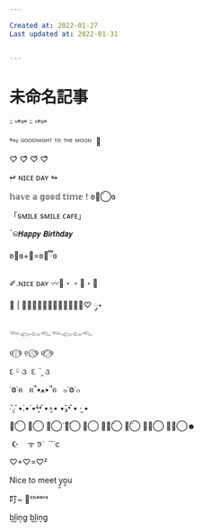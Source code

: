 ```yaml
---

Created at: 2022-01-27
Last updated at: 2022-01-31


---
```


# 未命名記事


ᵕ̈ ᑋᵉᑊᑊᵒ ᵕ̈ ᑋᵉᑊᑊᵒ

ˢᴬᵞ ᴳᴼᴼᴰᴺᴵᴳᴴᵀ ᵀᴼ ᵀᴴᴱ ᴹᴼᴼᴺ  🐾

♡ͥ ♡ͦ ♡ͮ ♡ͤ

↫ ɴɪᴄᴇ ᴅᴀʏ ↬

𝕙𝕒𝕧𝕖 𝕒 𝕘𝕠𝕠𝕕 𝕥𝕚𝕞𝕖！ʚ◡̈⃝ɞ

「sᴍɪʟᴇ sᴍɪʟᴇ ᴄᴀғᴇ」

ॱଳ͘𝙃𝙖𝙥𝙥𝙮 𝘽𝙞𝙧𝙩𝙝𝙙𝙖𝙮

ʚ🧸ɞ+🎀=ʚ🧸ྀིɞ

✐.ɴɪᴄᴇ ᴅᴀʏ 〰︎📧・・🍒・🍨

🌷 | 今̤̮日̤̮欣̤̮喜̤̮♡ ༘⋆

𓆝𓆟𓆜𓆞𓆝𓆟𓆜𓆞

୧⍤⃝୨ ୧⌓̈⃝୨ ୧⍥⃝୨

દ ᵕ̈ ૩  દ ¨̯ ૩

˙Ⱉ˙ฅ   ฅ՞•ﻌ•՞ฅ   ๐˙Ⱉ˙๐

∙̆.̯∙̆ •́.•̀ •̆•̥•̑ •∘̬• •̆₃•̑ • ·̫ •

◡̈⃝︎ ⍥⃝ ⍩⃝⃜ ⍢⃝ ⍨⃝ ◡̶̈⃝ ⌓̈⃝ ⠒̫⃝ ༛̥⃝☻

︎ ☪︎   ︎ ᯤ 𖠚ᐝ  ˙˘˙c

♡+♡=♡²

Nice to meet y̤̮o̤̮u

叮~ 🥂ᶜʰᵉᵉʳˢ

b͙l͙i͙n͙g͙ b͙l͙i͙n͙g͙

